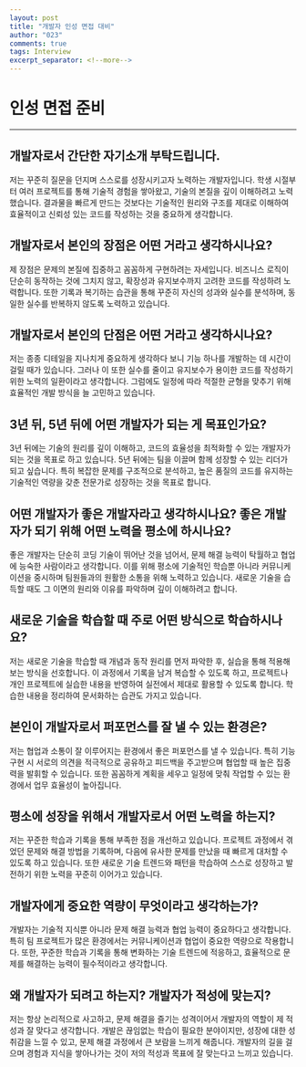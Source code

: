 ```yaml
---
layout: post
title: "개발자 인성 면접 대비"
author: "023"
comments: true
tags: Interview
excerpt_separator: <!--more-->
---
```

# 인성 면접 준비
<hr>

## 개발자로서 간단한 자기소개 부탁드립니다.
저는 꾸준히 질문을 던지며 스스로를 성장시키고자 노력하는 개발자입니다. 
학생 시절부터 여러 프로젝트를 통해 기술적 경험을 쌓아왔고, 기술의 본질을 깊이 이해하려고 노력했습니다. 
결과물을 빠르게 만드는 것보다는 기술적인 원리와 구조를 제대로 이해하여 효율적이고 신뢰성 있는 코드를 작성하는 것을 중요하게 생각합니다.

## 개발자로서 본인의 장점은 어떤 거라고 생각하시나요?
제 장점은 문제의 본질에 집중하고 꼼꼼하게 구현하려는 자세입니다. 
비즈니스 로직이 단순히 동작하는 것에 그치지 않고, 확장성과 유지보수까지 고려한 코드를 작성하려 노력합니다. 
또한 기록과 복기하는 습관을 통해 꾸준히 자신의 성과와 실수를 분석하며, 동일한 실수를 반복하지 않도록 노력하고 있습니다.

## 개발자로서 본인의 단점은 어떤 거라고 생각하시나요?
저는 종종 디테일을 지나치게 중요하게 생각하다 보니 기능 하나를 개발하는 데 시간이 걸릴 때가 있습니다. 
그러나 이 또한 실수를 줄이고 유지보수가 용이한 코드를 작성하기 위한 노력의 일환이라고 생각합니다. 
그럼에도 일정에 따라 적절한 균형을 맞추기 위해 효율적인 개발 방식을 늘 고민하고 있습니다.

## 3년 뒤, 5년 뒤에 어떤 개발자가 되는 게 목표인가요?
3년 뒤에는 기술의 원리를 깊이 이해하고, 코드의 효율성을 최적화할 수 있는 개발자가 되는 것을 목표로 하고 있습니다. 
5년 뒤에는 팀을 이끌며 함께 성장할 수 있는 리더가 되고 싶습니다. 
특히 복잡한 문제를 구조적으로 분석하고, 높은 품질의 코드를 유지하는 기술적인 역량을 갖춘 전문가로 성장하는 것을 목표로 합니다.

## 어떤 개발자가 좋은 개발자라고 생각하시나요? 좋은 개발자가 되기 위해 어떤 노력을 평소에 하시나요?
좋은 개발자는 단순히 코딩 기술이 뛰어난 것을 넘어서, 문제 해결 능력이 탁월하고 협업에 능숙한 사람이라고 생각합니다. 
이를 위해 평소에 기술적인 학습뿐 아니라 커뮤니케이션을 중시하며 팀원들과의 원활한 소통을 위해 노력하고 있습니다. 
새로운 기술을 습득할 때도 그 이면의 원리와 이유를 파악하며 깊이 이해하려고 합니다.

## 새로운 기술을 학습할 때 주로 어떤 방식으로 학습하시나요?
저는 새로운 기술을 학습할 때 개념과 동작 원리를 먼저 파악한 후, 실습을 통해 적용해 보는 방식을 선호합니다. 
이 과정에서 기록을 남겨 복습할 수 있도록 하고, 프로젝트나 개인 프로젝트에 실습한 내용을 반영하여 실전에서 제대로 활용할 수 있도록 합니다. 
학습한 내용을 정리하여 문서화하는 습관도 가지고 있습니다.

## 본인이 개발자로서 퍼포먼스를 잘 낼 수 있는 환경은?
저는 협업과 소통이 잘 이루어지는 환경에서 좋은 퍼포먼스를 낼 수 있습니다. 
특히 기능 구현 시 서로의 의견을 적극적으로 공유하고 피드백을 주고받으며 협업할 때 높은 집중력을 발휘할 수 있습니다. 
또한 꼼꼼하게 계획을 세우고 일정에 맞춰 작업할 수 있는 환경에서 업무 효율성이 높아집니다.

## 평소에 성장을 위해서 개발자로서 어떤 노력을 하는지?
저는 꾸준한 학습과 기록을 통해 부족한 점을 개선하고 있습니다. 
프로젝트 과정에서 겪었던 문제와 해결 방법을 기록하며, 다음에 유사한 문제를 만났을 때 빠르게 대처할 수 있도록 하고 있습니다. 
또한 새로운 기술 트렌드와 패턴을 학습하여 스스로 성장하고 발전하기 위한 노력을 꾸준히 이어가고 있습니다.

## 개발자에게 중요한 역량이 무엇이라고 생각하는가?
개발자는 기술적 지식뿐 아니라 문제 해결 능력과 협업 능력이 중요하다고 생각합니다. 
특히 팀 프로젝트가 많은 환경에서는 커뮤니케이션과 협업이 중요한 역량으로 작용합니다. 
또한, 꾸준한 학습과 기록을 통해 변화하는 기술 트렌드에 적응하고, 효율적으로 문제를 해결하는 능력이 필수적이라고 생각합니다.

## 왜 개발자가 되려고 하는지? 개발자가 적성에 맞는지?
저는 항상 논리적으로 사고하고, 문제 해결을 즐기는 성격이어서 개발자의 역할이 제 적성과 잘 맞다고 생각합니다. 
개발은 끊임없는 학습이 필요한 분야이지만, 성장에 대한 성취감을 느낄 수 있고, 문제 해결 과정에서 큰 보람을 느끼게 해줍니다. 
개발자의 길을 걸으며 경험과 지식을 쌓아나가는 것이 저의 적성과 목표에 잘 맞는다고 느끼고 있습니다.
